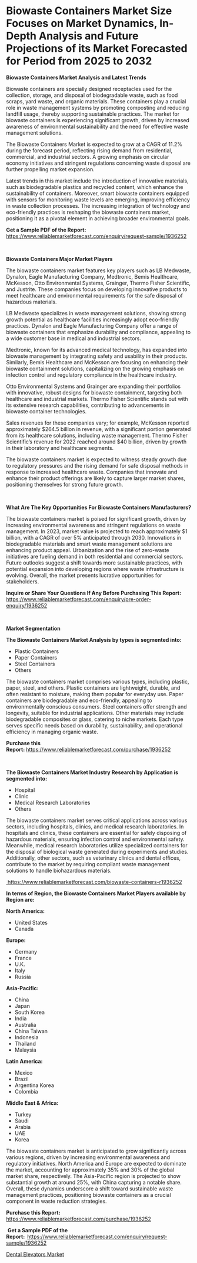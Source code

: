 <p><h1>Biowaste Containers Market Size Focuses on Market Dynamics, In-Depth Analysis and Future Projections of its Market Forecasted for Period from 2025 to 2032</h1></p><p><strong>Biowaste Containers Market Analysis and Latest Trends</strong></p>
<p><p>Biowaste containers are specially designed receptacles used for the collection, storage, and disposal of biodegradable waste, such as food scraps, yard waste, and organic materials. These containers play a crucial role in waste management systems by promoting composting and reducing landfill usage, thereby supporting sustainable practices. The market for biowaste containers is experiencing significant growth, driven by increased awareness of environmental sustainability and the need for effective waste management solutions.</p><p>The Biowaste Containers Market is expected to grow at a CAGR of 11.2% during the forecast period, reflecting rising demand from residential, commercial, and industrial sectors. A growing emphasis on circular economy initiatives and stringent regulations concerning waste disposal are further propelling market expansion. </p><p>Latest trends in this market include the introduction of innovative materials, such as biodegradable plastics and recycled content, which enhance the sustainability of containers. Moreover, smart biowaste containers equipped with sensors for monitoring waste levels are emerging, improving efficiency in waste collection processes. The increasing integration of technology and eco-friendly practices is reshaping the biowaste containers market, positioning it as a pivotal element in achieving broader environmental goals.</p></p>
<p><strong>Get a Sample PDF of the Report:&nbsp;</strong> <a href="https://www.reliablemarketforecast.com/enquiry/request-sample/1936252?utm_campaign=2603&utm_medium=2&utm_source=Github&utm_content=ia&utm_term=04032025&utm_id=biowaste-containers">https://www.reliablemarketforecast.com/enquiry/request-sample/1936252</a></p>
<p>&nbsp;</p>
<p><strong>Biowaste Containers Major Market Players</strong></p>
<p><p>The biowaste containers market features key players such as LB Medwaste, Dynalon, Eagle Manufacturing Company, Medtronic, Bemis Healthcare, McKesson, Otto Environmental Systems, Grainger, Thermo Fisher Scientific, and Justrite. These companies focus on developing innovative products to meet healthcare and environmental requirements for the safe disposal of hazardous materials.</p><p>LB Medwaste specializes in waste management solutions, showing strong growth potential as healthcare facilities increasingly adopt eco-friendly practices. Dynalon and Eagle Manufacturing Company offer a range of biowaste containers that emphasize durability and compliance, appealing to a wide customer base in medical and industrial sectors.</p><p>Medtronic, known for its advanced medical technology, has expanded into biowaste management by integrating safety and usability in their products. Similarly, Bemis Healthcare and McKesson are focusing on enhancing their biowaste containment solutions, capitalizing on the growing emphasis on infection control and regulatory compliance in the healthcare industry.</p><p>Otto Environmental Systems and Grainger are expanding their portfolios with innovative, robust designs for biowaste containment, targeting both healthcare and industrial markets. Thermo Fisher Scientific stands out with its extensive research capabilities, contributing to advancements in biowaste container technologies.</p><p>Sales revenues for these companies vary; for example, McKesson reported approximately $264.5 billion in revenue, with a significant portion generated from its healthcare solutions, including waste management. Thermo Fisher Scientific’s revenue for 2022 reached around $40 billion, driven by growth in their laboratory and healthcare segments.</p><p>The biowaste containers market is expected to witness steady growth due to regulatory pressures and the rising demand for safe disposal methods in response to increased healthcare waste. Companies that innovate and enhance their product offerings are likely to capture larger market shares, positioning themselves for strong future growth.</p></p>
<p>&nbsp;</p>
<p><strong>What Are The Key Opportunities For Biowaste Containers Manufacturers?</strong></p>
<p><p>The biowaste containers market is poised for significant growth, driven by increasing environmental awareness and stringent regulations on waste management. In 2023, market value is projected to reach approximately $1 billion, with a CAGR of over 5% anticipated through 2030. Innovations in biodegradable materials and smart waste management solutions are enhancing product appeal. Urbanization and the rise of zero-waste initiatives are fueling demand in both residential and commercial sectors. Future outlooks suggest a shift towards more sustainable practices, with potential expansion into developing regions where waste infrastructure is evolving. Overall, the market presents lucrative opportunities for stakeholders.</p></p>
<p><strong>Inquire or Share Your Questions If Any Before Purchasing This Report:</strong> <a href="https://www.reliablemarketforecast.com/enquiry/pre-order-enquiry/1936252?utm_campaign=2603&utm_medium=2&utm_source=Github&utm_content=ia&utm_term=04032025&utm_id=biowaste-containers">https://www.reliablemarketforecast.com/enquiry/pre-order-enquiry/1936252</a></p>
<p>&nbsp;</p>
<p><strong>Market Segmentation</strong></p>
<p><strong>The Biowaste Containers Market Analysis by types is segmented into:</strong></p>
<p><ul><li>Plastic Containers</li><li>Paper Containers</li><li>Steel Containers</li><li>Others</li></ul></p>
<p><p>The biowaste containers market comprises various types, including plastic, paper, steel, and others. Plastic containers are lightweight, durable, and often resistant to moisture, making them popular for everyday use. Paper containers are biodegradable and eco-friendly, appealing to environmentally conscious consumers. Steel containers offer strength and longevity, suitable for industrial applications. Other materials may include biodegradable composites or glass, catering to niche markets. Each type serves specific needs based on durability, sustainability, and operational efficiency in managing organic waste.</p></p>
<p><strong>Purchase this Report:&nbsp;</strong><a href="https://www.reliablemarketforecast.com/purchase/1936252?utm_campaign=2603&utm_medium=2&utm_source=Github&utm_content=ia&utm_term=04032025&utm_id=biowaste-containers">https://www.reliablemarketforecast.com/purchase/1936252</a></p>
<p>&nbsp;</p>
<p><strong>The Biowaste Containers Market Industry Research by Application is segmented into:</strong></p>
<p><ul><li>Hospital</li><li>Clinic</li><li>Medical Research Laboratories</li><li>Others</li></ul></p>
<p><p>The biowaste containers market serves critical applications across various sectors, including hospitals, clinics, and medical research laboratories. In hospitals and clinics, these containers are essential for safely disposing of hazardous materials, ensuring infection control and environmental safety. Meanwhile, medical research laboratories utilize specialized containers for the disposal of biological waste generated during experiments and studies. Additionally, other sectors, such as veterinary clinics and dental offices, contribute to the market by requiring compliant waste management solutions to handle biohazardous materials.</p></p>
<p><a href="https://www.reliablemarketforecast.com/biowaste-containers-r1936252?utm_campaign=2603&utm_medium=2&utm_source=Github&utm_content=ia&utm_term=04032025&utm_id=biowaste-containers">&nbsp;https://www.reliablemarketforecast.com/biowaste-containers-r1936252</a></p>
<p><strong>In terms of Region, the Biowaste Containers Market Players available by Region are:</strong></p>
<p>
    <p> <strong> North America: </strong>
        <ul>
            <li>United States</li>
            <li>Canada</li>
        </ul>
        </p> 
    <p> <strong> Europe: </strong>
        <ul>
            <li>Germany</li>
            <li>France</li>
            <li>U.K.</li>
            <li>Italy</li>
            <li>Russia</li>
        </ul>
        </p> 
    <p> <strong> Asia-Pacific: </strong>
        <ul>
            <li>China</li>
            <li>Japan</li>
            <li>South Korea</li>
            <li>India</li>
            <li>Australia</li>
            <li>China Taiwan</li>
            <li>Indonesia</li>
            <li>Thailand</li>
            <li>Malaysia</li>
        </ul>
        </p> 
    <p> <strong> Latin America: </strong>
        <ul>
            <li>Mexico</li>
            <li>Brazil</li>
            <li>Argentina Korea</li>
            <li>Colombia</li>
        </ul>
        </p> 
    <p> <strong> Middle East & Africa: </strong>
        <ul>
            <li>Turkey</li>
            <li>Saudi</li>
            <li>Arabia</li>
            <li>UAE</li>
            <li>Korea</li>
        </ul>
    </p>
    </p>
<p><p>The biowaste containers market is anticipated to grow significantly across various regions, driven by increasing environmental awareness and regulatory initiatives. North America and Europe are expected to dominate the market, accounting for approximately 35% and 30% of the global market share, respectively. The Asia-Pacific region is projected to show substantial growth at around 25%, with China capturing a notable share. Overall, these dynamics underscore a shift toward sustainable waste management practices, positioning biowaste containers as a crucial component in waste reduction strategies.</p></p>
<p><strong>Purchase this Report: </strong><a href="https://www.reliablemarketforecast.com/purchase/1936252?utm_campaign=2603&utm_medium=2&utm_source=Github&utm_content=ia&utm_term=04032025&utm_id=biowaste-containers">https://www.reliablemarketforecast.com/purchase/1936252</a></p>
<p>&nbsp;<strong>Get a Sample PDF of the Report:&nbsp;&nbsp;</strong><a href="https://www.reliablemarketforecast.com/enquiry/request-sample/1936252?utm_campaign=2603&utm_medium=2&utm_source=Github&utm_content=ia&utm_term=04032025&utm_id=biowaste-containers">https://www.reliablemarketforecast.com/enquiry/request-sample/1936252</a></p>
<p><strong></strong></p>
<p><p><a href="https://github.com/chungwimbu4/Market-Research-Report-List-1/blob/main/dental-elevators-market.md?utm_campaign=2603&utm_medium=2&utm_source=Github&utm_content=ia&utm_term=04032025&utm_id=biowaste-containers">Dental Elevators Market</a></p></p>